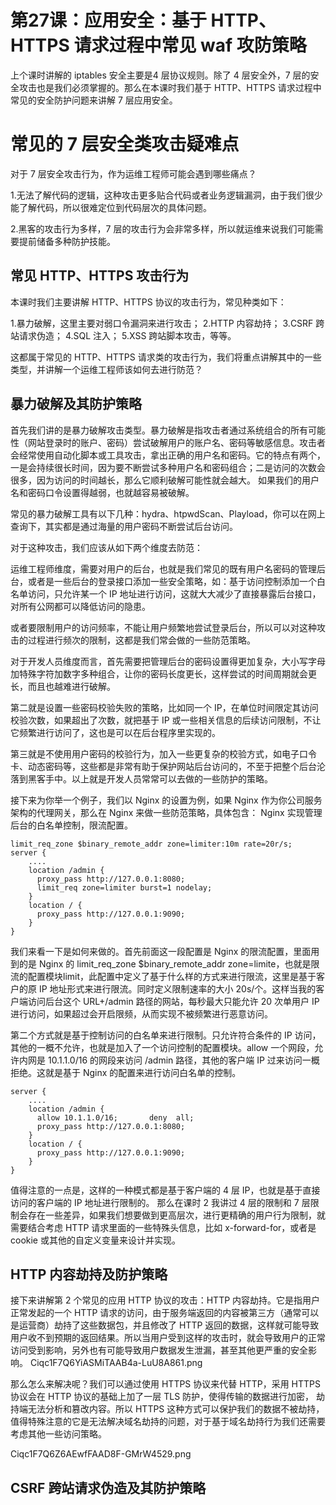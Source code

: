 # 第27课：应用安全：基于 HTTP、HTTPS 请求过程中常见 waf 攻防策略

上个课时讲解的 iptables 安全主要是4 层协议规则。除了 4 层安全外，7 层的安全攻击也是我们必须掌握的。那么在本课时我们基于 HTTP、HTTPS 请求过程中常见的安全防护问题来讲解 7 层应用安全。

# 常见的 7 层安全类攻击疑难点

对于 7 层安全攻击行为，作为运维工程师可能会遇到哪些痛点？

1.无法了解代码的逻辑，这种攻击更多贴合代码或者业务逻辑漏洞，由于我们很少能了解代码，所以很难定位到代码层次的具体问题。

2.黑客的攻击行为多样，7 层的攻击行为会非常多样，所以就运维来说我们可能需要提前储备多种防护技能。

## 常见 HTTP、HTTPS 攻击行为
本课时我们主要讲解 HTTP、HTTPS 协议的攻击行为，常见种类如下：

1.暴力破解，这里主要对弱口令漏洞来进行攻击；
2.HTTP 内容劫持；
3.CSRF 跨站请求伪造；
4.SQL 注入；
5.XSS 跨站脚本攻击，等等。

这都属于常见的 HTTP、HTTPS 请求类的攻击行为，我们将重点讲解其中的一些类型，并讲解一个运维工程师该如何去进行防范？

## 暴力破解及其防护策略
首先我们讲的是暴力破解攻击类型。暴力破解是指攻击者通过系统组合的所有可能性（网站登录时的账户、密码）尝试破解用户的账户名、密码等敏感信息。攻击者会经常使用自动化脚本或工具攻击，拿出正确的用户名和密码。它的特点有两个，一是会持续很长时间，因为要不断尝试多种用户名和密码组合；二是访问的次数会很多，因为访问的时间越长，那么它顺利破解可能性就会越大。 如果我们的用户名和密码口令设置得越弱，也就越容易被破解。

常见的暴力破解工具有以下几种：hydra、htpwdScan、Playload，你可以在网上查询下，其实都是通过海量的用户密码不断尝试后台访问。

对于这种攻击，我们应该从如下两个维度去防范：

运维工程师维度，需要对用户的后台，也就是我们常见的既有用户名密码的管理后台，或者是一些后台的登录接口添加一些安全策略，如：基于访问控制添加一个白名单访问，只允许某一个 IP 地址进行访问，这就大大减少了直接暴露后台接口，对所有公网都可以降低访问的隐患。

或者要限制用户的访问频率，不能让用户频繁地尝试登录后台，所以可以对这种攻击的过程进行频次的限制，这都是我们常会做的一些防范策略。

对于开发人员维度而言，首先需要把管理后台的密码设置得更加复杂，大小写字母加特殊字符加数字多种组合，让你的密码长度更长，这样尝试的时间周期就会更长，而且也越难进行破解。

第二就是设置一些密码校验失败的策略，比如同一个 IP，在单位时间限定其访问校验次数，如果超出了次数，就把基于 IP 或一些相关信息的后续访问限制，不让它频繁进行访问了，这也是可以在后台程序里实现的。

第三就是不使用用户密码的校验行为，加入一些更复杂的校验方式，如电子口令卡、动态密码等，这些都是非常有助于保护网站后台访问的，不至于把整个后台沦落到黑客手中。以上就是开发人员常常可以去做的一些防护的策略。

接下来为你举一个例子，我们以 Nginx 的设置为例，如果 Nginx 作为你公司服务架构的代理网关，那么在 Nginx 来做一些防范策略，具体包含： Nginx 实现管理后台的白名单控制，限流配置。



```
limit_req_zone $binary_remote_addr zone=limiter:10m rate=20r/s;
server {
    ....
    location /admin {
      proxy_pass http://127.0.0.1:8080;
      limit_req zone=limiter burst=1 nodelay;
    }
    location / {
      proxy_pass http://127.0.0.1:9090;
    }
}

```
我们来看一下是如何来做的。首先前面这一段配置是 Nginx 的限流配置，里面用到的是 Nginx 的 limit_req_zone $binary_remote_addr zone=limite，也就是限流的配置模块limit，此配置中定义了基于什么样的方式来进行限流，这里是基于客户的原 IP 地址形式来进行限流。同时定义限制速率的大小 20s/个。这样当我的客户端访问后台这个 URL+/admin 路径的网站，每秒最大只能允许 20 次单用户 IP 进行访问，如果超过会开启限频，从而实现不被频繁进行恶意访问。

第二个方式就是基于控制访问的白名单来进行限制。只允许符合条件的 IP 访问，其他的一概不允许，也就是加入了一个访问控制的配置模块。allow 一个网段，允许内网是 10.1.1.0/16 的网段来访问 /admin 路径，其他的客户端 IP 过来访问一概拒绝。这就是基于 Nginx 的配置来进行访问白名单的控制。



```
server {
    ....
    location /admin {
      allow 10.1.1.0/16;       deny  all;
      proxy_pass http://127.0.0.1:8080;
    }
    location / {
      proxy_pass http://127.0.0.1:9090;
    }
}

```

值得注意的一点是，这样的一种模式都是基于客户端的 4 层 IP，也就是基于直接访问的客户端的 IP 地址进行限制的。 那么在课时 2 我讲过 4 层的限制和 7 层限制会存在一些差异，如果我们想要做到更高层次，进行更精确的用户行为限制，就需要结合考虑 HTTP 请求里面的一些特殊头信息，比如 x-forward-for，或者是 cookie 或其他的自定义变量来设计并实现。

## HTTP 内容劫持及防护策略

接下来讲解第 2 个常见的应用 HTTP 协议的攻击：HTTP 内容劫持。它是指用户正常发起的一个 HTTP 请求的访问，由于服务端返回的内容被第三方（通常可以是运营商）劫持了这些数据包，并且修改了 HTTP 返回的数据，这样就可能导致用户收不到预期的返回结果。所以当用户受到这样的攻击时，就会导致用户的正常访问受到影响，另外也有可能导致用户数据发生泄漏，甚至其他更严重的安全影响。
Ciqc1F7Q6YiASMiTAAB4a-LuU8A861.png

那么怎么来解决呢？我们可以通过使用 HTTPS 协议来代替 HTTP，采用 HTTPS 协议会在 HTTP 协议的基础上加了一层 TLS 防护，使得传输的数据进行加密， 劫持端无法分析和篡改内容。所以 HTTPS 这种方式可以保护我们的数据不被劫持，值得特殊注意的它是无法解决域名劫持的问题，对于基于域名劫持行为我们还需要考虑其他一些访问策略。

Ciqc1F7Q6Z6AEwfFAAD8F-GMrW4529.png

## CSRF 跨站请求伪造及其防护策略
